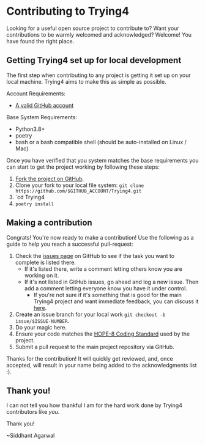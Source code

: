 Contributing to Trying4
========

Looking for a useful open source project to contribute to?
Want your contributions to be warmly welcomed and acknowledged?
Welcome! You have found the right place.

## Getting Trying4 set up for local development
The first step when contributing to any project is getting it set up on your local machine. Trying4 aims to make this as simple as possible.

Account Requirements:

- [A valid GitHub account](https://github.com/join)

Base System Requirements:

- Python3.8+
- poetry
- bash or a bash compatible shell (should be auto-installed on Linux / Mac)

Once you have verified that you system matches the base requirements you can start to get the project working by following these steps:

1. [Fork the project on GitHub](https://github.com/siddhant4583agarwal/Trying4/fork).
2. Clone your fork to your local file system:
    `git clone https://github.com/$GITHUB_ACCOUNT/Trying4.git`
3. `cd Trying4
4. `poetry install`

## Making a contribution
Congrats! You're now ready to make a contribution! Use the following as a guide to help you reach a successful pull-request:

1. Check the [issues page](https://github.com/siddhant4583agarwal/Trying4/issues) on GitHub to see if the task you want to complete is listed there.
    - If it's listed there, write a comment letting others know you are working on it.
    - If it's not listed in GitHub issues, go ahead and log a new issue. Then add a comment letting everyone know you have it under control.
        - If you're not sure if it's something that is good for the main Trying4 project and want immediate feedback, you can discuss it [here](https://gitter.im/siddhant4583agarwal/Trying4).
2. Create an issue branch for your local work `git checkout -b issue/$ISSUE-NUMBER`.
3. Do your magic here.
4. Ensure your code matches the [HOPE-8 Coding Standard](https://github.com/hugapi/HOPE/blob/master/all/HOPE-8--Style-Guide-for-Hug-Code.md#hope-8----style-guide-for-hug-code) used by the project.
5. Submit a pull request to the main project repository via GitHub.

Thanks for the contribution! It will quickly get reviewed, and, once accepted, will result in your name being added to the acknowledgments list :).

## Thank you!
I can not tell you how thankful I am for the hard work done by Trying4 contributors like *you*.

Thank you!

~Siddhant Agarwal
